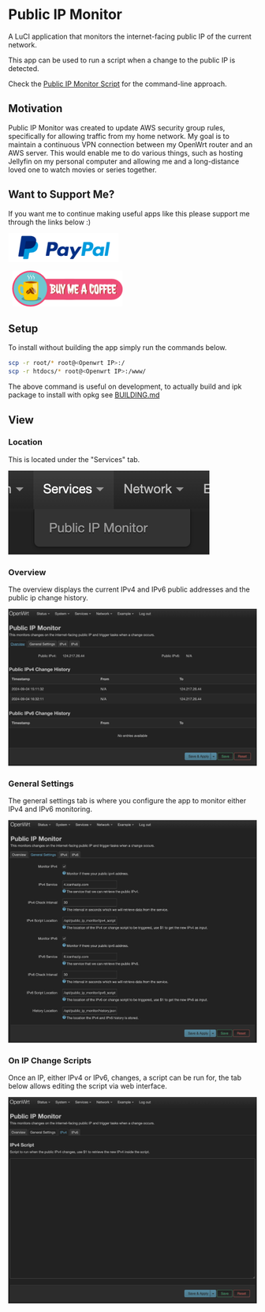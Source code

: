 # Public IP Monitor

A LuCI application that monitors the internet-facing public IP of the current network.

This app can be used to run a script when a change to the public IP is detected.

Check the [Public IP Monitor Script](https://github.com/calfeche13/public-ip-monitor-script) for the command-line approach.

## Motivation

Public IP Monitor was created to update AWS security group rules, specifically for allowing traffic from my home network. My goal is to maintain a continuous VPN connection between my OpenWrt router and an AWS server. This would enable me to do various things, such as hosting Jellyfin on my personal computer and allowing me and a long-distance loved one to watch movies or series together.

## Want to Support Me?

If you want me to continue making useful apps like this please support me through the links below :)

<a href="https://paypal.me/ChosenAlfeche"
    arget="_blank">
    <img src="READMEFILES/paypal.png"
        alt="Buy Me A Coffee"
        style="padding-right: 24px; height: 59px !important;width: 224px !important;" />
</a>

<a href="https://buymeacoffee.com/calfeche"
    target="_blank">
    <img src="READMEFILES/buy_me_a_coffee.png"
        alt="Buy Me A Coffee"
        style="padding-left: 8px; height: 73px !important;width: 224px !important;" />
</a>

## Setup

To install without building the app simply run the commands below.

```sh
scp -r root/* root@<Openwrt IP>:/
scp -r htdocs/* root@<Openwrt IP>:/www/
```

The above command is useful on development, to actually build and ipk package to install with opkg see [BUILDING.md](BUILDING.md)

## View
### Location

This is located under the "Services" tab.

![alt text](READMEFILES/tab_location.png "Tab Location")

### Overview

The overview displays the current IPv4 and IPv6 public addresses and the public ip change history.

![alt text](READMEFILES/overview.png "Overview")

### General Settings

The general settings tab is where you configure the app to monitor either IPv4 and IPv6 monitoring.

![alt text](READMEFILES/general_settings.png "General Settings")

### On IP Change Scripts

Once an IP, either IPv4 or IPv6, changes, a script can be run for, the tab below allows editing the script via web interface.

![alt text](READMEFILES/ip_script.png "On IP Change Scripts")